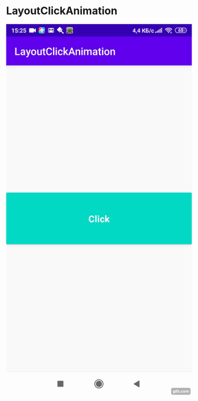 # LayoutClickAnimation
![Image alt](https://github.com/RenatSayf/LayoutClickAnimation/blob/master/app/images/animation_click.gif)
